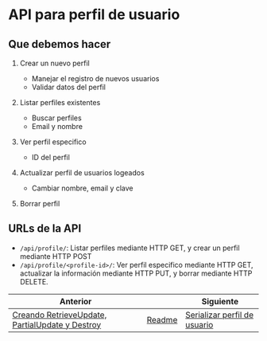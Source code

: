 # API para perfil de usuario

## Que debemos hacer

1. Crear un nuevo perfil

   - Manejar el registro de nuevos usuarios
   - Validar datos del perfil

2. Listar perfiles existentes

   - Buscar perfiles
   - Email y nombre

3. Ver perfil especifico

   - ID del perfil

4. Actualizar perfil de usuarios logeados

   - Cambiar nombre, email y clave

5. Borrar perfil

## URLs de la API

- `/api/profile/`: Listar perfiles mediante HTTP GET, y crear un perfil mediante HTTP POST
- `/api/profile/<profile-id>/`: Ver perfil especifico mediante HTTP GET, actualizar la información mediante HTTP PUT, y borrar mediante HTTP DELETE.

| Anterior |                        | Siguiente                                   |
| -------- | ---------------------- | ------------------------------------------- |
| [Creando RetrieveUpdate, PartialUpdate y Destroy](17_Creando_RetrieveUpdate_PartialUpdate_Destroy.md) | [Readme](../../README.md) | [Serializar perfil de usuario](19_Serializar_Perfil_Usuario.md) |
